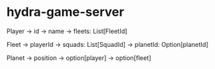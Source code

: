 # hydra-game-server

Player
-> id
-> name
-> fleets: List[FleetId]

Fleet
-> playerId
-> squads: List[SquadId]
-> planetId: Option[planetId]

Planet
-> position
-> option[player]
-> option[fleet]